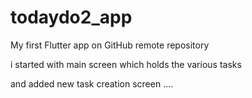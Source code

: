 # todaydo2_app
My first Flutter app on GitHub remote repository

i started with main screen which holds the various tasks


and added new task creation screen ....
 



